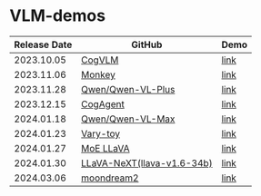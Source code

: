 # VLM-demos

|Release Date | GitHub|Demo|
|-------------|--------|----|
| 2023.10.05  | [CogVLM](https://github.com/THUDM/CogVLM?tab=readme-ov-file#introduction-to-cogvlm)|  [link](http://36.103.203.44:7861/) |
| 2023.11.06 | [Monkey](https://github.com/Yuliang-Liu/Monkey) | [link](http://27.18.93.119:7681/)|
| 2023.11.28 | [Qwen/Qwen-VL-Plus](https://github.com/QwenLM/Qwen-VL) | [link](https://huggingface.co/spaces/Qwen/Qwen-VL-Plus)|
| 2023.12.15  | [CogAgent](https://github.com/THUDM/CogVLM?tab=readme-ov-file#introduction-to-cogagent)|  [link](http://36.103.203.44:7861/) |
| 2024.01.18 | [Qwen/Qwen-VL-Max](https://github.com/QwenLM/Qwen-VL) | [link](https://huggingface.co/spaces/Qwen/Qwen-VL-Max) |
| 2024.01.23 | [Vary-toy](https://github.com/Ucas-HaoranWei/Vary-toy)| [link](https://vary.xiaomy.net/) |
| 2024.01.27 | [MoE LLaVA](https://github.com/PKU-YuanGroup/MoE-LLaVA)| [link](https://huggingface.co/spaces/LanguageBind/MoE-LLaVA)|
| 2024.01.30 | [LLaVA-NeXT(llava-v1.6-34b)](https://github.com/haotian-liu/LLaVA) | [link](https://llava.hliu.cc/)|
| 2024.03.06 | [moondream2](https://github.com/vikhyat/moondream) | [link](https://huggingface.co/spaces/vikhyatk/moondream2) |
